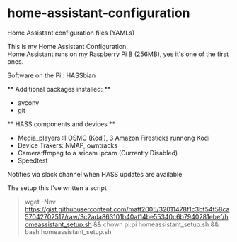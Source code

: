 # home-assistant-configuration
Home Assistant configuration files (YAMLs)

This is my Home Assistant Configuration.  
Home Assistant runs on my Raspberry Pi B (256MB), yes it's one of the first ones.

Software on the Pi : HASSbian

** Additional packages installed: **
* avconv
* git

** HASS components and devices **
* Media_players :1 OSMC (Kodi), 3 Amazon Firesticks runnong Kodi
* Device Trakers: NMAP, owntracks
* Camera:ffmpeg  to a sricam ipcam (Currently Disabled)
* Speedtest

Notifies via slack channel when HASS updates are available

The setup this I've written a script
>wget -Nnv https://gist.githubusercontent.com/matt2005/32011478f1c3bf54f58ca57042702517/raw/3c2ada863101b40af14be55340c6b7940281ebef/homeassistant_setup.sh && chown pi:pi homeassistant_setup.sh && bash homeassistant_setup.sh

  
